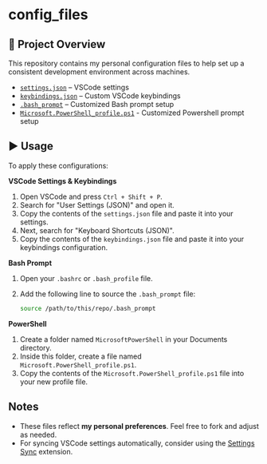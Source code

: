 # config_files

## 📝 Project Overview

This repository contains my personal configuration files to help set up a consistent development environment across machines.

- [`settings.json`](./settings.json) – VSCode settings
- [`keybindings.json`](./keybindings.json) – Custom VSCode keybindings
- [`.bash_prompt`](./.bash_prompt) – Customized Bash prompt setup
- [`Microsoft.PowerShell_profile.ps1`](./Microsoft.PowerShell_profile.ps1) - Customized Powershell prompt setup

## ▶️ Usage

To apply these configurations:

**VSCode Settings & Keybindings**

1. Open VSCode and press `Ctrl + Shift + P`.
2. Search for "User Settings (JSON)" and open it.
3. Copy the contents of the `settings.json` file and paste it into your settings.
4. Next, search for "Keyboard Shortcuts (JSON)".
5. Copy the contents of the `keybindings.json` file and paste it into your keybindings configuration.

**Bash Prompt**

1. Open your `.bashrc` or `.bash_profile` file.
2. Add the following line to source the `.bash_prompt` file:
   
   ```bash
   source /path/to/this/repo/.bash_prompt
   ```
   
**PowerShell**

1. Create a folder named `MicrosoftPowerShell` in your Documents directory.
2. Inside this folder, create a file named `Microsoft.PowerShell_profile.ps1`.
3. Copy the contents of the `Microsoft.PowerShell_profile.ps1` file into your new profile file.


## Notes

- These files reflect **my personal preferences**. Feel free to fork and adjust as needed.
- For syncing VSCode settings automatically, consider using the [Settings Sync](https://marketplace.visualstudio.com/items?itemName=Shan.code-settings-sync) extension.
